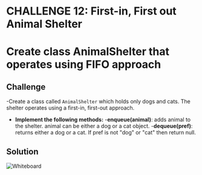 # CHALLENGE 12: First-in, First out Animal Shelter

# Create class AnimalShelter that operates using FIFO approach


## Challenge

-Create a class called `AnimalShelter` which holds only dogs and cats. The shelter operates using a first-in, first-out approach.
- **Implement the following methods:**
    -**enqueue(animal)**: adds animal to the shelter. animal can be either a dog or a cat object.
   -**dequeue(pref)**: returns either a dog or a cat. If pref is not "dog" or "cat" then return null.

## Solution

![Whiteboard]()
